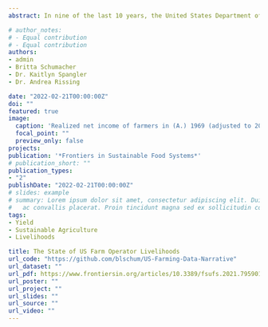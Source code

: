 ```yaml
---
abstract: In nine of the last 10 years, the United States Department of Agriculture (USDA) has reported that the average funds generated on-farm for farm operators to meet living expenses and debt obligations have been negative. This paper pieces together disparate data to understand why farm operators in the most productive agricultural systems on the planet are systematically losing money. The data-driven narrative we present highlights some troubling trends in US farm operator livelihoods. Though US farms are more productive than ever before, rising input costs, volatile production values, and rising land rents have left farmers with unprecedented levels of farm debt, low on-farm incomes, and high reliance on federal programs. For many US farm operators, the indicators of a "good livelihood"-stability, security, equitable rewards for work-are largely absent. 

# author_notes:
# - Equal contribution
# - Equal contribution
authors:
- admin
- Britta Schumacher
- Dr. Kaitlyn Spangler
- Dr. Andrea Rissing

date: "2022-02-21T00:00:00Z"
doi: ""
featured: true
image:
  caption: 'Realized net income of farmers in (A.) 1969 (adjusted to 2019 dollars) and (B.) 2019.'
  focal_point: ""
  preview_only: false
projects: 
publication: '*Frontiers in Sustainable Food Systems*'
# publication_short: ""
publication_types:
- "2"
publishDate: "2022-02-21T00:00:00Z"
# slides: example
# summary: Lorem ipsum dolor sit amet, consectetur adipiscing elit. Duis posuere tellus
#   ac convallis placerat. Proin tincidunt magna sed ex sollicitudin condimentum.
tags:
- Yield
- Sustainable Agriculture
- Livelihoods

title: The State of US Farm Operator Livelihoods
url_code: "https://github.com/blschum/US-Farming-Data-Narrative"
url_dataset: ""
url_pdf: https://www.frontiersin.org/articles/10.3389/fsufs.2021.795901/full?&utm_source=Email_to_authors_&utm_medium=Email&utm_content=T1_11.5e1_author&utm_campaign=Email_publication&field=&journalName=Frontiers_in_Sustainable_Food_Systems&id=795901 
url_poster: ""
url_project: ""
url_slides: ""
url_source: ""
url_video: ""
---
```


